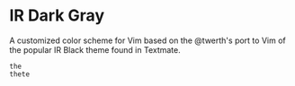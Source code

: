 # IR Dark Gray

A customized color scheme for Vim based on the @twerth's port to Vim of the
popular IR Black theme found in Textmate.

    the
    thete


